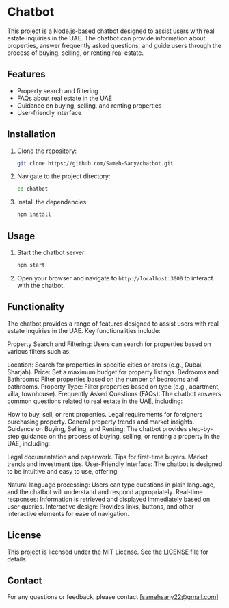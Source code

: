 # Chatbot

This project is a Node.js-based chatbot designed to assist users with real estate inquiries in the UAE. The chatbot can provide information about properties, answer frequently asked questions, and guide users through the process of buying, selling, or renting real estate.

## Features

- Property search and filtering
- FAQs about real estate in the UAE
- Guidance on buying, selling, and renting properties
- User-friendly interface

## Installation

1. Clone the repository:
   ```sh
   git clone https://github.com/Sameh-Sany/chatbot.git
   ```
2. Navigate to the project directory:
   ```sh
   cd chatbot
   ```
3. Install the dependencies:
   ```sh
   npm install
   ```

## Usage

1. Start the chatbot server:
   ```sh
   npm start
   ```
2. Open your browser and navigate to `http://localhost:3000` to interact with the chatbot.

## Functionality

The chatbot provides a range of features designed to assist users with real estate inquiries in the UAE. Key functionalities include:

Property Search and Filtering:
Users can search for properties based on various filters such as:

Location: Search for properties in specific cities or areas (e.g., Dubai, Sharjah).
Price: Set a maximum budget for property listings.
Bedrooms and Bathrooms: Filter properties based on the number of bedrooms and bathrooms.
Property Type: Filter properties based on type (e.g., apartment, villa, townhouse).
Frequently Asked Questions (FAQs):
The chatbot answers common questions related to real estate in the UAE, including:

How to buy, sell, or rent properties.
Legal requirements for foreigners purchasing property.
General property trends and market insights.
Guidance on Buying, Selling, and Renting:
The chatbot provides step-by-step guidance on the process of buying, selling, or renting a property in the UAE, including:

Legal documentation and paperwork.
Tips for first-time buyers.
Market trends and investment tips.
User-Friendly Interface:
The chatbot is designed to be intuitive and easy to use, offering:

Natural language processing: Users can type questions in plain language, and the chatbot will understand and respond appropriately.
Real-time responses: Information is retrieved and displayed immediately based on user queries.
Interactive design: Provides links, buttons, and other interactive elements for ease of navigation.

## License

This project is licensed under the MIT License. See the [LICENSE](LICENSE) file for details.

## Contact

For any questions or feedback, please contact [samehsany22@gmail.com]
